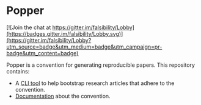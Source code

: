 # Popper

[![Join the chat at https://gitter.im/falsibility/Lobby](https://badges.gitter.im/falsibility/Lobby.svg)](https://gitter.im/falsibility/Lobby?utm_source=badge&utm_medium=badge&utm_campaign=pr-badge&utm_content=badge)

Popper is a convention for generating reproducible papers. This 
repository contains:

  * A [CLI tool](popper/) to help bootstrap research articles that 
    adhere to the convention.
  * [Documentation](https://github.com/ivotron/popper/wiki/Getting-Started) 
    about the convention.
